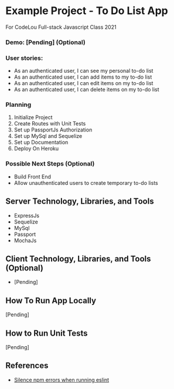 # Example Project - To Do List App
For CodeLou Full-stack Javascript Class 2021

### Demo: [Pending] (Optional)
### User stories:

- As an authenticated user, I can see my personal to-do list
- As an authenticated user, I can add items to my to-do list
- As an authenticated user, I can edit items on my to-do list
- As an authenticated user, I can delete items on my to-do list

### Planning
1. Initialize Project
2. Create Routes with Unit Tests
3. Set up PassportJs Authorization
4. Set up MySql and Sequelize
5. Set up Documentation
6. Deploy On Heroku

### Possible Next Steps (Optional)
- Build Front End
- Allow unauthenticated users to create temporary to-do lists

## Server Technology, Libraries, and Tools
- ExpressJs
- Sequelize
- MySql
- Passport
- MochaJs

## Client Technology, Libraries, and Tools (Optional)
- [Pending]

## How To Run App Locally
[Pending]

## How to Run Unit Tests
[Pending]

## References
- [Silence npm errors when running eslint](https://github.com/eslint/eslint/issues/7933)
